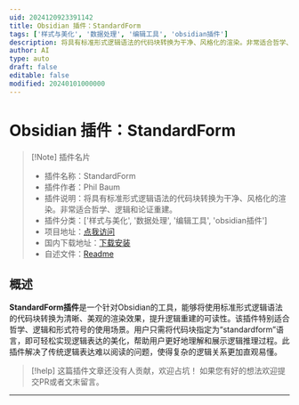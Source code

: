 ```yaml
---
uid: 2024120923391142
title: Obsidian 插件：StandardForm
tags: ['样式与美化', '数据处理', '编辑工具', 'obsidian插件']
description: 将具有标准形式逻辑语法的代码块转换为干净、风格化的渲染。非常适合哲学、逻辑和论证重建。
author: AI
type: auto
draft: false
editable: false
modified: 20240101000000
---
```


# Obsidian 插件：StandardForm

> [!Note] 插件名片
> - 插件名称：StandardForm
> - 插件作者：Phil Baum
> - 插件说明：将具有标准形式逻辑语法的代码块转换为干净、风格化的渲染。非常适合哲学、逻辑和论证重建。
> - 插件分类：['样式与美化', '数据处理', '编辑工具', 'obsidian插件']
> - 项目地址：[点我访问](https://github.com/philphilphil/obsidian-standardform)
> - 国内下载地址：[下载安装](https://pkmer.cn/products/plugin/pluginMarket/?standardform)
> - 自述文件：[Readme](https://ghproxy.net/https://raw.githubusercontent.com/philphilphil/obsidian-standardform/master/README.md)



## 概述

**StandardForm插件**是一个针对Obsidian的工具，能够将使用标准形式逻辑语法的代码块转换为清晰、美观的渲染效果，提升逻辑重建的可读性。该插件特别适合哲学、逻辑和形式符号的使用场景。用户只需将代码块指定为“standardform”语言，即可轻松实现逻辑表达的美化，帮助用户更好地理解和展示逻辑推理过程。此插件解决了传统逻辑表达难以阅读的问题，使得复杂的逻辑关系更加直观易懂。


> [!help] 
> 这篇插件文章还没有人贡献，欢迎占坑！
> 如果您有好的想法欢迎提交PR或者文末留言。
> 

---



